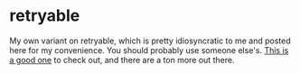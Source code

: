 retryable
=========

My own variant on retryable, which is pretty idiosyncratic to me and posted here for my convenience. You should probably use someone else's. [This is a good one](https://github.com/nfedyashev/retryable) to check out, and there are a ton more out there.
